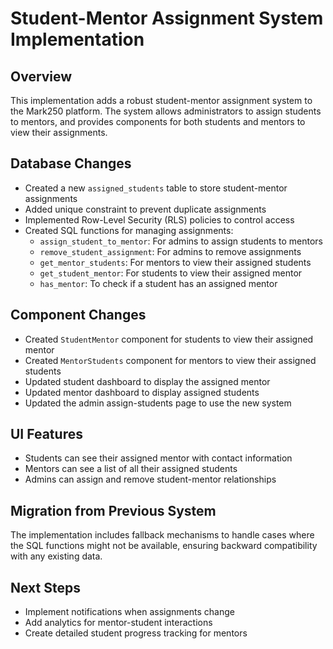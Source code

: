 # Student-Mentor Assignment System Implementation

## Overview
This implementation adds a robust student-mentor assignment system to the Mark250 platform. The system allows administrators to assign students to mentors, and provides components for both students and mentors to view their assignments.

## Database Changes
- Created a new `assigned_students` table to store student-mentor assignments
- Added unique constraint to prevent duplicate assignments
- Implemented Row-Level Security (RLS) policies to control access
- Created SQL functions for managing assignments:
  - `assign_student_to_mentor`: For admins to assign students to mentors
  - `remove_student_assignment`: For admins to remove assignments
  - `get_mentor_students`: For mentors to view their assigned students
  - `get_student_mentor`: For students to view their assigned mentor
  - `has_mentor`: To check if a student has an assigned mentor

## Component Changes
- Created `StudentMentor` component for students to view their assigned mentor
- Created `MentorStudents` component for mentors to view their assigned students
- Updated student dashboard to display the assigned mentor
- Updated mentor dashboard to display assigned students
- Updated the admin assign-students page to use the new system

## UI Features
- Students can see their assigned mentor with contact information
- Mentors can see a list of all their assigned students
- Admins can assign and remove student-mentor relationships

## Migration from Previous System
The implementation includes fallback mechanisms to handle cases where the SQL functions might not be available, ensuring backward compatibility with any existing data.

## Next Steps
- Implement notifications when assignments change
- Add analytics for mentor-student interactions
- Create detailed student progress tracking for mentors